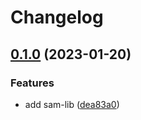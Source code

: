 # Changelog

## [0.1.0](https://github.com/flovogt/test-lib-rp/compare/sam-lib-v0.0.1...sam-lib-v0.1.0) (2023-01-20)


### Features

* add sam-lib ([dea83a0](https://github.com/flovogt/test-lib-rp/commit/dea83a0cd25cb634af81805e4340ac370fe4ad4e))
